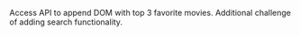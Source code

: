 Access API to append DOM with top 3 favorite movies. Additional challenge of adding search functionality.
